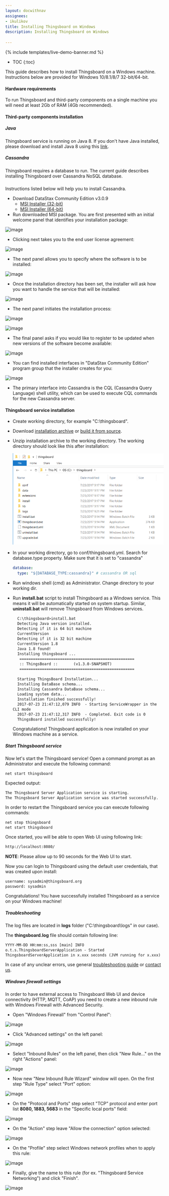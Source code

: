 ```yaml
---
layout: docwithnav
assignees:
- ikulikov
title: Installing Thingsboard on Windows
description: Installing Thingsboard on Windows

---
```


{% include templates/live-demo-banner.md %}

* TOC
{:toc}

This guide describes how to install Thingsboard on a Windows machine.
Instructions below are provided for Windows 10/8.1/8/7 32-bit/64-bit. 

#### Hardware requirements

To run Thingsboard and third-party components on a single machine you will need at least 2Gb of RAM (4Gb recommended).

#### Third-party components installation

##### Java

Thingsboard service is running on Java 8. 
If you don't have Java installed, please download and install Java 8 using this [link](https://java.com/en/download/).

##### Cassandra

Thingsboard requires a database to run.
The current guide describes installing Thingsboard over Cassandra NoSQL database.

##### 

Instructions listed below will help you to install Cassandra.

- Download DataStax Community Edition v3.0.9
    - [MSI Installer (32-bit)](http://downloads.datastax.com/community/datastax-community-32bit_3.0.9.msi)
    - [MSI Installer (64-bit)](http://downloads.datastax.com/community/datastax-community-64bit_3.0.9.msi)
- Run downloaded MSI package. You are first presented with an initial welcome panel that identifies your installation package:

 ![image](/images/user-guide/install/windows/windows-cassandra-1.png)
 
- Clicking next takes you to the end user license agreement:
 
 ![image](/images/user-guide/install/windows/windows-cassandra-2.png)
 
- The next panel allows you to specify where the software is to be installed:
   
 ![image](/images/user-guide/install/windows/windows-cassandra-3.png)

- Once the installation directory has been set, the installer will ask how you want to handle the service that will be installed:

 ![image](/images/user-guide/install/windows/windows-cassandra-4.png)

- The next panel initiates the installation process:

 ![image](/images/user-guide/install/windows/windows-cassandra-5.png)
 
 ![image](/images/user-guide/install/windows/windows-cassandra-6.png)

- The final panel asks if you would like to register to be updated when new versions of the software become available:

 ![image](/images/user-guide/install/windows/windows-cassandra-7.png)
 
- You can find installed interfaces in "DataStax Community Edition" program group that the installer creates for you:

 ![image](/images/user-guide/install/windows/windows-cassandra-8.png)
 
- The primary interface into Cassandra is the CQL (Cassandra Query Language) shell utility, which can be used to execute CQL commands for the new Cassandra server.
 
#### Thingsboard service installation

- Create working directory, for example "C:\thingsboard". 
- Download [installation archive](https://github.com/thingsboard/thingsboard/releases/download/v1.2.3/thingsboard-windows-1.2.3.zip) or [build it from source](/docs/user-guide/install/building-from-source).
- Unzip installation archive to the working directory. The working directory should look like this after installation:
 
  ![image](/images/user-guide/install/windows/windows-folder.png)
- In your working directory, go to conf/thingsboard.yml. Search for database.type property. Make sure that it is set to "cassandra" 
  
  ```yaml
  database:
    type: "${DATABASE_TYPE:cassandra}" # cassandra OR sql
  ```
  
- Run windows shell (cmd) as Administrator. Change directory to your working dir.
- Run **install.bat** script to install Thingsboard as a Windows service. 
  This means it will be automatically started on system startup. 
  Similar, **uninstall.bat** will remove Thingsboard from Windows services.
  
  ```text
    C:\thingsboard>install.bat
    Detecting Java version installed.
    Detecting if it is 64 bit machine
    CurrentVersion
    Detecting if it is 32 bit machine
    CurrentVersion 1.8
    Java 1.8 found!
    Installing thingsboard ...
     ===================================================
     :: ThingsBoard ::       (v1.3.0-SNAPSHOT)
     ===================================================

    Starting ThingsBoard Installation...
    Installing DataBase schema...
    Installing Cassandra DataBase schema...
    Loading system data...
    Installation finished successfully!
    2017-07-23 21:47:12,079 INFO  - Starting ServiceWrapper in the CLI mode
    2017-07-23 21:47:12,317 INFO  - Completed. Exit code is 0
    ThingsBoard installed successfully!
  ```
  
  Congratulations! Thingsboard application is now installed on your Windows machine as a service. 

##### Start Thingsboard service

Now let's start the Thingsboard service!
Open a command prompt as an Administrator and execute the  following command:

```shell
net start thingsboard
```

Expected output:

```text
The Thingsboard Server Application service is starting.
The Thingsboard Server Application service was started successfully.
```

In order to restart the Thingsboard service you can execute following commands:

```shell
net stop thingsboard
net start thingsboard
```

Once started, you will be able to open Web UI using following link:

```bash
http://localhost:8080/
```

**NOTE**: Please allow up to 90 seconds for the Web UI to start.

Now you can login to Thingsboard using the default user credentials, that was created upon install:

```text
username: sysadmin@thingsboard.org
password: sysadmin
```

Congratulations! You have successfully installed Thingsboard as a service on your Windows machine!    

##### Troubleshooting

The log files are located in **logs** folder ("C:\thingsboard\logs" in our case).

The **thingsboard.log** file should contain following line:

```text
YYYY-MM-DD HH:mm:ss,sss [main] INFO  o.t.s.ThingsboardServerApplication - Started ThingsboardServerApplication in x.xxx seconds (JVM running for x.xxx)

```

In case of any unclear errors, use general [troubleshooting guide](/docs/user-guide/troubleshooting/#getting-help) or [contact us](/docs/contact-us/).

##### Windows firewall settings

In order to have external access to Thingsboard Web UI and device connectivity (HTTP, MQTT, CoAP)
you need to create a new inbound rule with Windows Firewall with Advanced Security.
 
- Open "Windows Firewall" from "Control Panel":

![image](/images/user-guide/install/windows/windows7-firewall-1.png)

- Click "Advanced settings" on the left panel:

![image](/images/user-guide/install/windows/windows7-firewall-2.png)

- Select "Inbound Rules" on the left panel, then click "New Rule..." on the right "Actions" panel:

![image](/images/user-guide/install/windows/windows7-firewall-3.png)

- Now new "New Inbound Rule Wizard" window will open. On the first step "Rule Type" select "Port" option: 

![image](/images/user-guide/install/windows/windows7-firewall-4.png)

- On the "Protocol and Ports" step select "TCP" protocol and enter port list **8080, 1883, 5683** in the "Specific local ports" field:

![image](/images/user-guide/install/windows/windows7-firewall-5.png)

- On the "Action" step leave "Allow the connection" option selected:

![image](/images/user-guide/install/windows/windows7-firewall-6.png)

- On the "Profile" step select Windows network profiles when to apply this rule:

![image](/images/user-guide/install/windows/windows7-firewall-7.png)

- Finally, give the name to this rule (for ex. "Thingsboard Service Networking") and click "Finish".

![image](/images/user-guide/install/windows/windows7-firewall-8.png)
